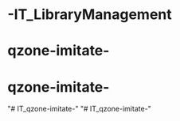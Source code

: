 # -IT_LibraryManagement
# qzone-imitate-
# qzone-imitate-
"# IT_qzone-imitate-" 
"# IT_qzone-imitate-" 
